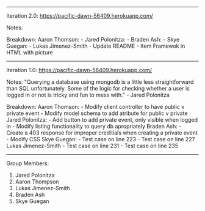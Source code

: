-------------------------------------------------
Iteration 2.0: https://pacific-dawn-56409.herokuapp.com/

Notes:


Breakdown:
Aaron Thomson:
    - 
Jared Polonitza:
    - 
Braden Ash:
    - 
Skye Guegan:
    - 
Lukas Jimenez-Smith
    - Update README
    - Item Framewok in HTML with picture

-------------------------------------------------
Iteration 1.0: https://pacific-dawn-56409.herokuapp.com/

Notes:
"Querying a database using mongodb is a little less straightforward than SQL unfortunately. Some of the logic for checking whether a user is logged in or not is tricky and fun to mess with." - Jared Polonitza 

Breakdown:
Aaron Thomson:
    - Modify client controller to have public v private event
    - Modify model schema to add atribute for public v private
Jared Polonitza:
    - Add button to add private event, only visible when logged in
    - Modify listing functionality to query db apropriately
Braden Ash:
    - Create a 403 response for improper creditials when creating a private event
    - Modify CSS
Skye Guegan:
    - Test case on line 223 
    - Test case on line 227
Lukas Jimenez-Smith
    - Test case on line 231
    - Test case on line 235

-------------------------------------------------
Group Members:
1. Jared Polonitza
2. Aaron Thompson
3. Lukas Jimenez-Smith
4. Braden Ash
5. Skye Guegan


